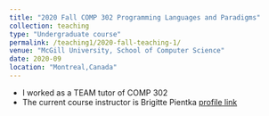 ```yaml
---
title: "2020 Fall COMP 302 Programming Languages and Paradigms"
collection: teaching
type: "Undergraduate course"
permalink: /teaching1/2020-fall-teaching-1/
venue: "McGill University, School of Computer Science"
date: 2020-09
location: "Montreal,Canada"
---
```


* I worked as a TEAM tutor of COMP 302
* The current course instructor is Brigitte Pientka [profile link](https://www.cs.mcgill.ca/~bpientka/)


